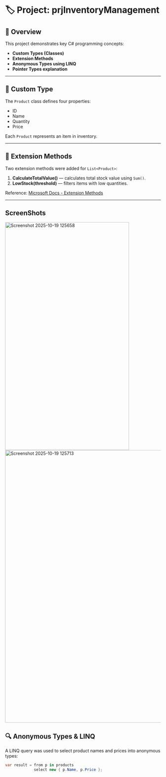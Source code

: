# 🏷️ Project: prjInventoryManagement

## 📘 Overview
This project demonstrates key C# programming concepts:
- **Custom Types (Classes)**
- **Extension Methods**
- **Anonymous Types using LINQ**
- **Pointer Types explanation**

---

## 🧱 Custom Type
The `Product` class defines four properties:
- ID
- Name
- Quantity
- Price

Each `Product` represents an item in inventory.

---

## 🧮 Extension Methods
Two extension methods were added for `List<Product>`:
1. **CalculateTotalValue()** — calculates total stock value using `Sum()`.
2. **LowStock(threshold)** — filters items with low quantities.

Reference: [Microsoft Docs - Extension Methods](https://learn.microsoft.com/en-us/dotnet/csharp/programming-guide/classes-and-structs/extension-methods)

---
## ScreenShots
<img width="401" height="736" alt="Screenshot 2025-10-19 125658" src="https://github.com/user-attachments/assets/0bcc8478-7289-42d3-bcd4-7886add11144" />
<img width="1734" height="880" alt="Screenshot 2025-10-19 125713" src="https://github.com/user-attachments/assets/2eef9574-af28-4d2d-a772-5e81a0a8c7ee" />


## 🔍 Anonymous Types & LINQ
A LINQ query was used to select product names and prices into anonymous types:
```csharp
var result = from p in products
             select new { p.Name, p.Price };


